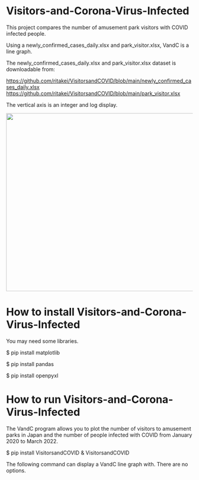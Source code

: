# Visitors-and-Corona-Virus-Infected

This project compares the number of amusement park visitors with COVID infected people.

Using a newly_confirmed_cases_daily.xlsx and park_visitor.xlsx, VandC is a line graph.

The newly_confirmed_cases_daily.xlsx and park_visitor.xlsx dataset is downloadable from:

https://github.com/ritakei/VisitorsandCOVID/blob/main/newly_confirmed_cases_daily.xlsx
https://github.com/ritakei/VisitorsandCOVID/blob/main/park_visitor.xlsx

The vertical axis is an integer and log display.

<img src='https://github.com/ritakei/VisitorsandCOVID/blob/main/park.png?raw=true' width=640 height=480>

# How to install Visitors-and-Corona-Virus-Infected
You may need some libraries.

$ pip install matplotlib

$ pip install pandas

$ pip install openpyxl

# How to run Visitors-and-Corona-Virus-Infected
The VandC program allows you to plot the number of visitors to amusement parks in Japan and the number of people infected with COVID from January 2020 to March 2022.

$ pip install VisitorsandCOVID
& VisitorsandCOVID

The following command can display a VandC line graph with.
There are no options.
